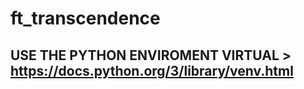 # ft_transcendence


## USE THE PYTHON ENVIROMENT VIRTUAL > https://docs.python.org/3/library/venv.html
